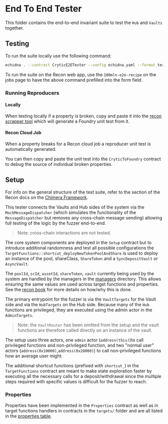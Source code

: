 # End To End Tester

This folder contains the end-to-end invariant suite to test the `Hub` and `Vaults` together.

## Testing 

To run the suite locally use the following command: 
```bash
echidna . --contract CryticE2ETester --config echidna.yaml --format text --workers 16 --test-limit 100000000
```

To run the suite on the Recon web app, use the `100mln-e2e-recipe` on the jobs page to have the above command prefilled into the form field.

### Running Reproducers 

#### Locally 
When testing locally if a property is broken, copy and paste it into the [recon scrapper tool](https://getrecon.xyz/tools/echidna) which will generate a Foundry unit test from it. 

#### Recon Cloud Job
When a property breaks for a Recon cloud job a reproducer unit test is automatically generated.

You can then copy and paste the unit test into the `CryticToFoundry` contract to debug the source of individual broken properties. 

## Setup

For info on the general structure of the test suite, refer to the section of the Recon docs on the [Chimera Framework](https://book.getrecon.xyz/writing_invariant_tests/chimera_framework.html).

This tester connects the Vaults and Hub sides of the system via the `MockMessageDispatcher` (which simulates the functionality of the `MessageDispatcher` but removes any cross-chain message sending) allowing full testing of the logic by the fuzzer end-to-end. 

> Note: cross-chain interactions are not tested. 

The core system components are deployed in the `Setup` contract but to introduce additional randomness and test all possible configurations the `TargetFunctions::shortcut_deployNewTokenPoolAndShare` is used to deploy an instance of the pool, shareClass, `ShareToken` and a `SyncDepositVault` or `AsyncVault`.

The `poolId`, `scId`, `assetId`, `shareToken`, `vault` currently being used by the system are handled by the managers in the [managers](https://github.com/centrifuge/protocol-v3/tree/feat/recon-invariants/test/integration/recon-end-to-end/managers) directory. This allows ensuring the same values are used across target functions and properties. See the [recon book](https://book.getrecon.xyz/extra/advanced.html#programmatic-deployment) for more details on how/why this is done.

The primary entrypoint for the fuzzer is via the `VaultTargets` for the Vault side and via the `HubTargets` on the Hub side. Because many of the `Hub` functions are privileged, they are executed using the admin actor in the `AdminTargets`. 

> Note: the `VaultRouter` has been omitted from the setup and the vault functions are therefore called directly on an instance of the vault. 

The setup uses three actors, one `admin` actor (`address(this)`)to call privileged functions and non-privileged function, and two "normal user" actors (`address(0x10000)`,`address(0x20000)`) to call non-privileged functions how an average user might.  

The additional shortcut functions (prefixed with `shortcut_`) in the `TargetFunctions` contract are meant to make state exploration faster by executing all the necessary calls for a deposit/withdrawal since the multiple steps required with specific values is difficult for the fuzzer to reach.  

### Properties

Properties have been implemented in the `Properties` contract as well as in target functions handlers in contracts in the `targets/` folder and are all listed in the [properties table](https://github.com/centrifuge/protocol-v3/blob/feat/recon-invariants/test/integration/recon-end-to-end/properties-table.md). 